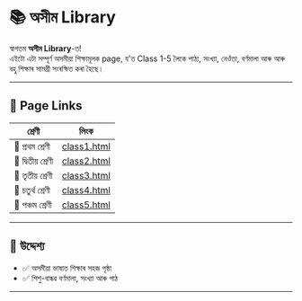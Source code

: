 # 📚 অসীম Library

স্বাগতম **অসীম Library**-ত!  
এইটো এটা সম্পূৰ্ণ অসমীয়া শিক্ষামূলক page, য'ত Class 1-5 লৈকে পাঠ্য, সংখ্যা, নেওঁতা, বৰ্ণমালা আৰু আৰু বহু শিক্ষাৰ সামগ্রী সংৰক্ষিত কৰা হৈছে।

---

## 🔗 Page Links

| শ্ৰেণী | লিংক |
|--------|------|
| 📘 প্ৰথম শ্ৰেণী | [class1.html](https://your-username.github.io/your-repo/class1.html) |
| 📗 দ্বিতীয় শ্ৰেণী | [class2.html](https://your-username.github.io/your-repo/class2.html) |
| 📙 তৃতীয় শ্ৰেণী | [class3.html](https://your-username.github.io/your-repo/class3.html) |
| 📕 চতুৰ্থ শ্ৰেণী | [class4.html](https://your-username.github.io/your-repo/class4.html) |
| 📒 পঞ্চম শ্ৰেণী | [class5.html](https://your-username.github.io/your-repo/class5.html) |

---

## 🎯 উদ্দেশ্য

- ✅ অসমীয়া ভাষাত শিক্ষাৰ সহজ পৃষ্ঠা
- ✅ শিশু-বান্ধৱ বৰ্ণমালা, সংখ্যা আৰু পাঠ

---

